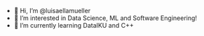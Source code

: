 - 👋 Hi, I’m @luisaellamueller
- 👀 I’m interested in Data Science, ML and Software Engineering!
- 🌱 I’m currently learning DataIKU and C++


<!---
luisaellamueller/luisaellamueller is a ✨ special ✨ repository because its `README.md` (this file) appears on your GitHub profile.
You can click the Preview link to take a look at your changes.
--->
